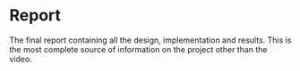
# Report

The final report containing all the design, implementation and results. This is the most complete source of information on the project other than the video. 
